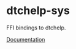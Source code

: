 # dtchelp-sys #
FFI bindings to dtchelp.

[Documentation](https://retep998.github.io/doc/dtchelp-sys/)
